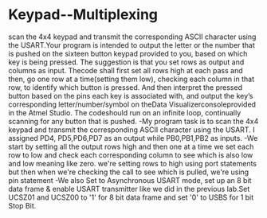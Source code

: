 # Keypad--Multiplexing
scan  the  4x4  keypad  and  transmit  the  corresponding ASCII character using the USART.Your program is intended to output the letter or the number that is pushed on the sixteen button keypad provided to you, based on which key is being pressed. The suggestion is that you set rows as output and columns as input. Thecode shall first set all rows  high  at  each  pass  and  then, go  one  row  at  a  time(setting  them  low),  checking  each column  in  that  row,  to  identify  which  button  is  pressed.  And  then  interpret  the  pressed  button based  on  the  pins  each  key  is  associated  with,  and  output  the  key’s  corresponding letter/number/symbol  on  theData  Visualizerconsoleprovided  in  the  Atmel  Studio.  The  codeshould run on an infinite loop, continually scanning for any button that is pushed. 
-My program task is to scan the 4x4 keypad and transmit the corresponding ASCII character using the USART. I assigned PD4, PD5,PD6,PD7 as an output while PB0,PB1,PB2 as inputs. 
-We start by setting all the output rows high and then one at a time we set each row to  low and check each corresponding column to see which is also low and low meaning like zero.  we're setting rows to  high using port statements but then when we're checking the call to see which is pulled, we're using pin statement 
-We also Set to Asynchronous USART mode, set up an 8 bit data frame & enable USART transmitter  like we did in the previous lab.Set UCSZ01 and UCSZ00 to '1' for 8 bit data frame and  set '0' to USBS for 1 bit Stop Bit. 

